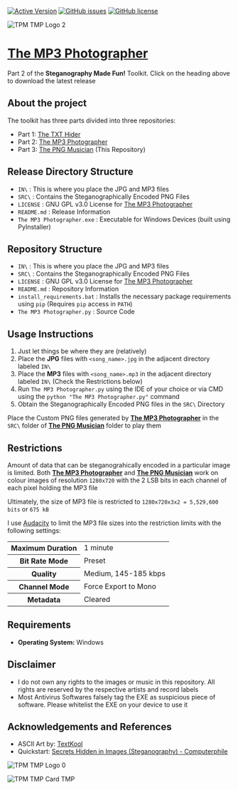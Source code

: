 [![Active Version](https://img.shields.io/badge/version-v2022.07.19-blue)](https://github.com/SagarDevAchar/TheMP3Photographer/releases/download/release/The.MP3.Photographer.v2022.07.19.zip)
[![GitHub issues](https://img.shields.io/github/issues/SagarDevAchar/TheMP3Photographer)](https://github.com/SagarDevAchar/TheMP3Photographer/issues)
[![GitHub license](https://img.shields.io/github/license/SagarDevAchar/TheMP3Photographer)](https://github.com/SagarDevAchar/TheMP3Photographer/blob/main/LICENSE)

![TPM TMP Logo 2](https://user-images.githubusercontent.com/51400137/183985573-6d67fdfd-2eeb-4eab-aacc-4327f63249c8.png)


# [The MP3 Photographer](https://github.com/SagarDevAchar/TheMP3Photographer/releases/download/release/The.MP3.Photographer.v2022.07.19.zip)

Part 2 of the **Steganography Made Fun!** Toolkit. Click on the heading above to download the latest release

## About the project

The toolkit has three parts divided into three repositories:

- Part 1: [The TXT Hider](https://sagardevachar.github.io/TheTXTHider/)
- Part 2: [The MP3 Photographer](https://sagardevachar.github.io/TheMP3Photographer/)
- Part 3: [The PNG Musician](https://sagardevachar.github.io/ThePNGMusician/) (This Repository)

## Release Directory Structure

- `IN\` : This is where you place the JPG and MP3 files
- `SRC\` : Contains the Steganographically Encoded PNG Files
- `LICENSE` : GNU GPL v3.0 License for [The MP3 Photographer](https://sagardevachar.github.io/TheMP3Photographer)
- `README.md` : Release Information
- `The MP3 Photographer.exe` : Executable for Windows Devices (built using PyInstaller)

## Repository Structure

- `IN\` : This is where you place the JPG and MP3 files
- `SRC\` : Contains the Steganographically Encoded PNG Files
- `LICENSE` : GNU GPL v3.0 License for [The MP3 Photographer](https://github.com/SagarDevAchar/TheMP3Photographer)
- `README.md` : Repository Information
- `install_requirements.bat` : Installs the necessary package requirements using `pip` (Requires `pip` access in `PATH`)
- `The MP3 Photographer.py` : Source Code

## Usage Instructions

1. Just let things be where they are (relatively)
1. Place the **JPG** files with `<song_name>.jpg` in the adjacent directory labeled `IN\`
1. Place the **MP3** files with `<song_name>.mp3` in the adjacent directory labeled `IN\` (Check the Restrictions below)
1. Run `The MP3 Photographer.py` using the IDE of your choice or via CMD using the `python "The MP3 Photographer.py"` command
1. Obtain the Steganographically Encoded PNG files in the `SRC\` Directory

Place the Custom PNG files generated by [**The MP3 Photographer**](https://sagardevachar.github.io/TheMP3Photographer/) in the `SRC\` folder of [**The PNG Musician**](https://sagardevachar.github.io/ThePNGMusician/) folder to play them

## Restrictions

Amount of data that can be steganograhically encoded in a particular image is limited. Both [**The MP3 Photographer**](https://sagardevachar.github.io/TheMP3Photographer/) and [**The PNG Musician**](https://sagardevachar.github.io/ThePNGMusician/) work on colour images of resolution `1280x720` with the 2 LSB bits in each channel of each pixel holding the MP3 file

Ultimately, the size of MP3 file is restricted to `1280x720x3x2 = 5,529,600 bits` or `675 kB`

I use [Audacity](https://www.audacityteam.org/) to limit the MP3 file sizes into the restriction limits with the following settings:

<table>
  <tr>
    <th>Maximum Duration</th>
    <td>1 minute</td>
  </tr>
  <tr>
    <th>Bit Rate Mode</th>
    <td>Preset</td>
  </tr>
  <tr>
    <th>Quality</th>
    <td>Medium, 145-185 kbps</td>
  </tr>
  <tr>
    <th>Channel Mode</th>
    <td>Force Export to Mono</td>
  </tr>
  <tr>
    <th>Metadata</th>
    <td>Cleared</td>
  </tr>
</table>

## Requirements

- **Operating System:** Windows

## Disclaimer

- I do not own any rights to the images or music in this repository. All rights are reserved by the respective artists and record labels
- Most Antivirus Softwares falsely tag the EXE as suspicious piece of software. Please whitelist the EXE on your device to use it

## Acknowledgements and References

- ASCII Art by: [TextKool](https://textkool.com/en)
- Quickstart: [Secrets Hidden in Images (Steganography) - Computerphile](https://youtu.be/TWEXCYQKyDc)

![TPM TMP Logo 0](https://user-images.githubusercontent.com/51400137/183986572-b4e02a3f-ff50-4d67-8e74-35ea7c9e9ea6.png)

![TPM TMP Card TMP](https://user-images.githubusercontent.com/51400137/183986593-e50d3a9c-a08b-4f82-814a-4bbb12e88ea6.png)
